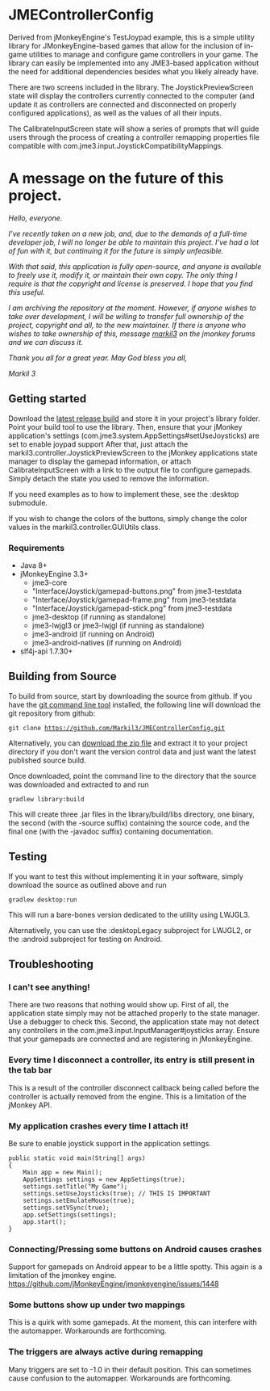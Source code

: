 # JMEControllerConfig
Derived from jMonkeyEngine's TestJoypad example, this is a simple utility library for JMonkeyEngine-based games that allow for the inclusion of in-game utilities to manage and configure game controllers in your game. The library can easily be implemented into any JME3-based application without the need for additional dependencies besides what you likely already have.

There are two screens included in the library. The JoystickPreviewScreen state will display the controllers currently connected to the computer (and update it as controllers are connected and disconnected on properly configured applications), as well as the values of all their inputs.

The CalibrateInputScreen state will show a series of prompts that will guide users through the process of creating a controller remapping properties file compatible with com.jme3.input.JoystickCompatibilityMappings.

# A message on the future of this project.
*Hello, everyone.*

*I’ve recently taken on a new job, and, due to the demands of a full-time developer job, I will no longer be able to maintain this project. I’ve had a lot of fun with it, but continuing it for the future is simply unfeasible.*

*With that said, this application is fully open-source, and anyone is available to freely use it, modify it, or maintain their own copy. The only thing I require is that the copyright and license is preserved. I hope that you find this useful.*

*I am archiving the repository at the moment. However, if anyone wishes to take over development, I will be willing to transfer full ownership of the project, copyright and all, to the new maintainer. If there is anyone who wishes to take ownership of this, message [markil3](https://hub.jmonkeyengine.org/u/markil3/summary) on the jmonkey forums and we can discuss it.*

*Thank you all for a great year. May God bless you all,*

*Markil 3*

## Getting started
Download the [latest release build](https://github.com/Markil3/JMEControllerConfig/releases) and store it in your project's library folder. Point your build tool to use the library. Then, ensure that your jMonkey application's settings (com.jme3.system.AppSettings#setUseJoysticks) are set to enable joypad support After that, just attach the markil3.controller.JoystickPreviewScreen to the jMonkey applications state manager to display the gamepad information, or attach CalibrateInputScreen with a link to the output file to configure gamepads. Simply detach the state you used to remove the information.

If you need examples as to how to implement these, see the :desktop submodule.

If you wish to change the colors of the buttons, simply change the color values in the markil3.controller.GUIUtils class.

### Requirements
* Java 8+
* jMonkeyEngine 3.3+
    * jme3-core
    * "Interface/Joystick/gamepad-buttons.png" from jme3-testdata
    * "Interface/Joystick/gamepad-frame.png" from jme3-testdata
    * "Interface/Joystick/gamepad-stick.png" from jme3-testdata
    * jme3-desktop (if running as standalone)
    * jme3-lwjgl3 or jme3-lwjgl (if running as standalone)
    * jme3-android (if running on Android)
    * jme3-android-natives (if running on Android)
* slf4j-api 1.7.30+

## Building from Source
To build from source, start by downloading the source from github. If you have the [git command line tool](https://git-scm.com/downloads) installed, the following line will download the git repository from github:

<code>git clone https://github.com/Markil3/JMEControllerConfig.git</code>

Alternatively, you can [download the zip file](https://github.com/Markil3/JMEControllerConfig/archive/main.zip) and extract it to your project directory if you don't want the version control data and just want the latest published source build.

Once downloaded, point the command line to the directory that the source was downloaded and extracted to and run

<code>gradlew library:build</code>

This will create three .jar files in the library/build/libs directory, one binary, the second (with the -source suffix) containing the source code, and the final one (with the -javadoc suffix) containing documentation.

## Testing
If you want to test this without implementing it in your software, simply download the source as outlined above and run

<code>gradlew desktop:run</code>

This will run a bare-bones version dedicated to the utility using LWJGL3.

Alternatively, you can use the :desktopLegacy subproject for LWJGL2, or the :android subproject for testing on Android.

## Troubleshooting

### I can't see anything!
There are two reasons that nothing would show up. First of all, the application state simply may not be attached properly to the state manager. Use a debugger to check this. Second, the application state may not detect any controllers in the com.jme3.input.InputManager#joysticks array. Ensure that your gamepads are connected and are registering in jMonkeyEngine.

### Every time I disconnect a controller, its entry is still present in the tab bar
This is a result of the controller disconnect callback being called before the controller is actually removed from the engine. This is a limitation of the jMonkey API.

### My application crashes every time I attach it!
Be sure to enable joystick support in the application settings.

    public static void main(String[] args)
    {
        Main app = new Main();
        AppSettings settings = new AppSettings(true);
        settings.setTitle("My Game");
        settings.setUseJoysticks(true); // THIS IS IMPORTANT
        settings.setEmulateMouse(true);
        settings.setVSync(true);
        app.setSettings(settings);
        app.start();
    }

### Connecting/Pressing some buttons on Android causes crashes
Support for gamepads on Android appear to be a little spotty. This again is a limitation of the jmonkey engine. https://github.com/jMonkeyEngine/jmonkeyengine/issues/1448

### Some buttons show up under two mappings
This is a quirk with some gamepads. At the moment, this can interfere with the automapper. Workarounds are forthcoming.

### The triggers are always active during remapping
Many triggers are set to -1.0 in their default position. This can sometimes cause confusion to the automapper. Workarounds are forthcoming.
